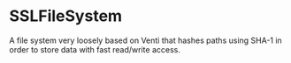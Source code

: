 # SSLFileSystem
A file system very loosely based on Venti that hashes paths using SHA-1 in order to store data with fast read/write access.
